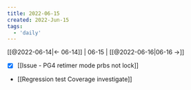 ```yaml
---
title: 2022-06-15
created: 2022-Jun-15
tags:
  - 'daily'
---
```


[[@2022-06-14|<- 06-14]] | 06-15 | [[@2022-06-16|06-16 ->]]


- [x] [[Issue - PG4 retimer mode prbs not lock]]
- [[Regression test Coverage investigate]]
